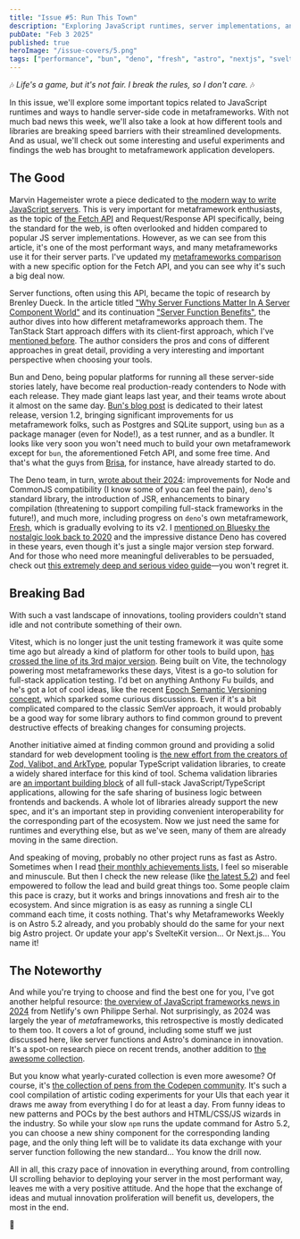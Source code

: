 ```yaml
---
title: "Issue #5: Run This Town"
description: "Exploring JavaScript runtimes, server implementations, and the crazy race for speed happening around"
pubDate: "Feb 3 2025"
published: true
heroImage: "/issue-covers/5.png"
tags: ["performance", "bun", "deno", "fresh", "astro", "nextjs", "sveltekit", "vite", "server", "vitest"]
---
```


🎶 _Life's a game, but it's not fair. I break the rules, so I don't care._ 🎶

In this issue, we'll explore some important topics related to JavaScript runtimes and ways to handle server-side code in metaframeworks. With not much bad news this week, we'll also take a look at how different tools and libraries are breaking speed barriers with their streamlined developments. And as usual, we'll check out some interesting and useful experiments and findings the web has brought to metaframework application developers.

## The Good

Marvin Hagemeister wrote a piece dedicated to [the modern way to write JavaScript servers](https://marvinh.dev/blog/modern-way-to-write-javascript-servers/). This is very important for metaframework enthusiasts, as the topic of [the Fetch API](https://developer.mozilla.org/en-US/docs/Web/API/Fetch_API) and Request/Response API specifically, being the standard for the web, is often overlooked and hidden compared to popular JS server implementations. However, as we can see from this article, it's one of the most performant ways, and many metaframeworks use it for their server parts. I've updated my [metaframeworks comparison](https://metaframe.works/comparison/) with a new specific option for the Fetch API, and you can see why it's such a big deal now.

Server functions, often using this API, became the topic of research by Brenley Dueck. In the article titled ["Why Server Functions Matter In A Server Component World"](https://www.brenelz.com/posts/why-server-functions-matter-in-a-server-component-world/) and its continuation ["Server Function Benefits"](https://www.brenelz.com/posts/server-function-benefits/), the author dives into how different metaframeworks approach them. The TanStack Start approach differs with its client-first approach, which I've [mentioned before](https://metaframe.works/archive/2/). The author considers the pros and cons of different approaches in great detail, providing a very interesting and important perspective when choosing your tools.

Bun and Deno, being popular platforms for running all these server-side stories lately, have become real production-ready contenders to Node with each release. They made giant leaps last year, and their teams wrote about it almost on the same day. [Bun's blog post](https://bun.sh/blog/bun-v1.2) is dedicated to their latest release, version 1.2, bringing significant improvements for us metaframework folks, such as Postgres and SQLite support, using `bun` as a package manager (even for Node!), as a test runner, and as a bundler. It looks like very soon you won't need much to build your own metaframework except for `bun`, the aforementioned Fetch API, and some free time. And that's what the guys from [Brisa](https://brisa.build), for instance, have already started to do.

The Deno team, in turn, [wrote about their 2024](https://deno.com/blog/deno-in-2024): improvements for Node and CommonJS compatibility (I know some of you can feel the pain), `deno`'s standard library, the introduction of JSR, enhancements to binary compilation (threatening to support compiling full-stack frameworks in the future!), and much more, including progress on `deno`'s own metaframework, [Fresh](https://deno.com/blog/deno-in-2024#fresh-deno-deploy-subhosting), which is gradually evolving to its v2. I [mentioned on Bluesky the nostalgic look back to 2020](https://bsky.app/profile/fyodor.io/post/3lgzm6kkpxk2p) and the impressive distance Deno has covered in these years, even though it's just a single major version step forward. And for those who need more meaningful deliverables to be persuaded, check out [this extremely deep and serious video guide](https://www.youtube.com/watch?v=swXWUfufu2w)—you won't regret it.

## Breaking Bad

With such a vast landscape of innovations, tooling providers couldn't stand idle and not contribute something of their own.

Vitest, which is no longer just the unit testing framework it was quite some time ago but already a kind of platform for other tools to build upon, [has crossed the line of its 3rd major version](https://vitest.dev/blog/vitest-3). Being built on Vite, the technology powering most metaframeworks these days, Vitest is a go-to solution for full-stack application testing. I'd bet on anything Anthony Fu builds, and he's got a lot of cool ideas, like the recent [Epoch Semantic Versioning concept](https://antfu.me/posts/epoch-semver), which sparked some curious discussions. Even if it's a bit complicated compared to the classic SemVer approach, it would probably be a good way for some library authors to find common ground to prevent destructive effects of breaking changes for consuming projects.

Another initiative aimed at finding common ground and providing a solid standard for web development tooling is [the new effort from the creators of Zod, Valibot, and ArkType](https://standardschema.dev), popular TypeScript validation libraries, to create a widely shared interface for this kind of tool. Schema validation libraries are [an important building block](https://github.com/fyodorio/awesome-metaframeworks?tab=readme-ov-file#building-parts) of all full-stack JavaScript/TypeScript applications, allowing for the safe sharing of business logic between frontends and backends. A whole lot of libraries already support the new spec, and it's an important step in providing convenient interoperability for the corresponding part of the ecosystem. Now we just need the same for runtimes and everything else, but as we've seen, many of them are already moving in the same direction.

And speaking of moving, probably no other project runs as fast as Astro. Sometimes when I read [their monthly achievements lists](https://astro.build/blog/whats-new-january-2025/), I feel so miserable and minuscule. But then I check the new release (like [the latest 5.2](https://astro.build/blog/astro-520/)) and feel empowered to follow the lead and build great things too. Some people claim this pace is crazy, but it works and brings innovations and fresh air to the ecosystem. And since migration is as easy as running a single CLI command each time, it costs nothing. That's why Metaframeworks Weekly is on Astro 5.2 already, and you probably should do the same for your next big Astro project. Or update your app's SvelteKit version… Or Next.js… You name it!

## The Noteworthy

And while you're trying to choose and find the best one for you, I've got another helpful resource: [the overview of JavaScript frameworks news in 2024](https://www.netlify.com/blog/2024-frameworks-year-in-review/) from Netlify's own Philippe Serhal. Not surprisingly, as 2024 was largely the year of *meta*frameworks, this retrospective is mostly dedicated to them too. It covers a lot of ground, including some stuff we just discussed here, like server functions and Astro's dominance in innovation. It's a spot-on research piece on recent trends, another addition to [the awesome collection](https://github.com/fyodorio/awesome-metaframeworks).

But you know what yearly-curated collection is even more awesome? Of course, it's [the collection of pens from the Codepen community](https://codepen.io/2024/popular/pens). It's such a cool compilation of artistic coding experiments for your UIs that each year it draws me away from everything I do for at least a day. From funny ideas to new patterns and POCs by the best authors and HTML/CSS/JS wizards in the industry. So while your slow `npm` runs the update command for Astro 5.2, you can choose a new shiny component for the corresponding landing page, and the only thing left will be to validate its data exchange with your server function following the new standard… You know the drill now.

All in all, this crazy pace of innovation in everything around, from controlling UI scrolling behavior to deploying your server in the most performant way, leaves me with a very positive attitude. And the hope that the exchange of ideas and mutual innovation proliferation will benefit us, developers, the most in the end.

👋
